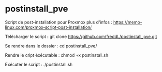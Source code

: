 # postinstall_pve
Script de post-installation pour Proxmox
plus d'infos : https://memo-linux.com/proxmox-script-post-installation/

Télécharger le script :
git clone https://github.com/freddL/postinstall_pve.git

Se rendre dans le dossier :
cd postinstall_pve/

Rendre le cript éxécutable :
chmod +x postinstall.sh

Exécuter le script :
./postinstall.sh
